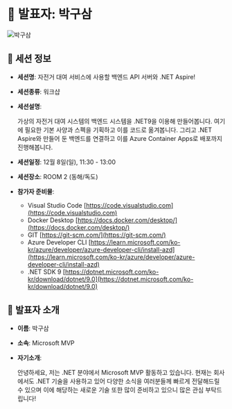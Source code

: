 # 🎤 발표자: 박구삼

<div class="container">
    <div class="row justify-content-center">
        <div class="col-md-4 profile mb-4 text-center">
            <img src="../images/speakers/gusampark.png" alt="박구삼" class="img-fluid" />
        </div>
    </div>
</div>

## 🔎 세션 정보

- **세션명**: 자전거 대여 서비스에 사용할 백엔드 API 서버와 .NET Aspire!
- **세션종류**: 워크샵
- **세션설명**:

  가상의 자전거 대여 시스템의 백엔드 시스템을 .NET9을 이용해 만들어봅니다. 여기에 필요한 기본 사양과 스펙을 기획하고 이를 코드로 옮겨봅니다. 그리고 .NET Aspire와 만들어 둔 백엔드를 연결하고 이를 Azure Container Apps로 배포까지 진행해봅니다.

- **세션일정**: 12월 8일(일), 11:30 - 13:00
- **세션장소**: ROOM 2 (동해/독도)
- **참가자 준비물**:

  - Visual Studio Code [https://code.visualstudio.com](https://code.visualstudio.com)
  - Docker Desktop [https://docs.docker.com/desktop/](https://docs.docker.com/desktop/)
  - GIT [https://git-scm.com/](https://git-scm.com/)
  - Azure Developer CLI [https://learn.microsoft.com/ko-kr/azure/developer/azure-developer-cli/install-azd](https://learn.microsoft.com/ko-kr/azure/developer/azure-developer-cli/install-azd)
  - .NET SDK 9 [https://dotnet.microsoft.com/ko-kr/download/dotnet/9.0](https://dotnet.microsoft.com/ko-kr/download/dotnet/9.0)

## 📜 발표자 소개

- **이름**: 박구삼
- **소속**: Microsoft MVP
- **자기소개**:

  안녕하세요, 저는 .NET 분야에서 Microsoft MVP 활동하고 있습니다. 현재는 회사에서도 .NET 기술을 사용하고 있어 다양한 소식을 여러분들께 빠르게 전달해드릴 수 있으며 이에 해당하는 새로운 기술 또한 많이 준비하고 있으니 많은 관심 부탁드립니다!